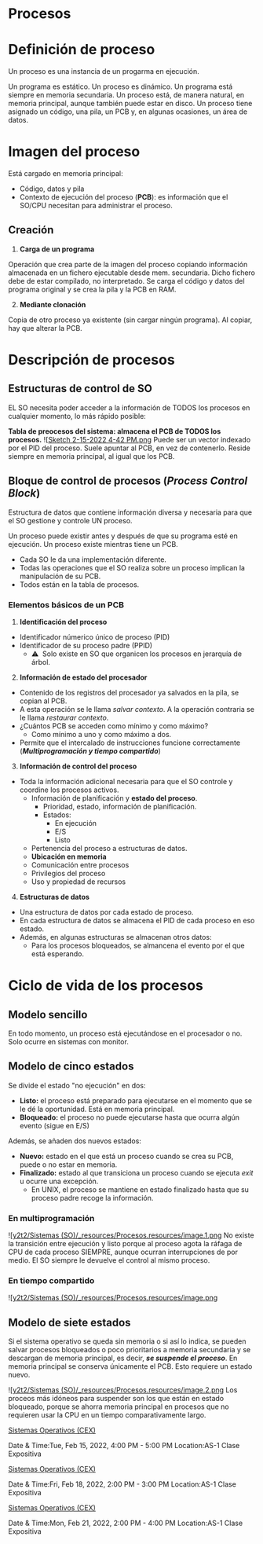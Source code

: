 

# Procesos
# Definición de proceso

Un proceso es una instancia de un progarma en ejecución.

Un programa es estático. Un proceso es dinámico.
Un programa está siempre en memoria secundaria. Un proceso está, de manera natural, en memoria principal, aunque también puede estar en disco.
Un proceso tiene asignado un código, una pila, un PCB y, en algunas ocasiones, un área de datos.


# Imagen del proceso

Está cargado en memoria principal:

* Código, datos y pila
* Contexto de ejecución del proceso (**PCB**): es información que el SO/CPU necesitan para administrar el proceso.



## Creación

1. **Carga de un programa**

Operación que crea parte de la imagen del proceso copiando información almacenada en un fichero ejecutable desde mem. secundaria. Dicho fichero debe de estar compilado, no interpretado. Se carga el código y datos del programa original y se crea la pila y la PCB en RAM.

2. **Mediante clonación**

Copia de otro proceso ya existente (sin cargar ningún programa). Al copiar, hay que alterar la PCB.


# Descripción de procesos

## Estructuras de control de SO

EL SO necesita poder acceder a la información de TODOS los procesos en cualquier momento, lo más rápido posible:

**Tabla de preocesos del sistema: almacena el PCB de TODOS los procesos.**
![[Sketch 2-15-2022 4-42 PM.png](../_resources/Procesos.resources/Sketch%202-15-2022%204-42%20PM.png)
Puede ser un vector indexado por el PID del proceso. Suele apuntar al PCB, en vez de contenerlo.
Reside siempre en memoria principal, al igual que los PCB.





## Bloque de control de procesos (**_P_**_rocess_ **_C_**_ontrol_ **_B_**_lock_)

Estructura de datos que contiene información diversa y necesaria para que el SO gestione y controle UN proceso.

Un proceso puede existir antes y después de que su programa esté en ejecución.
Un proceso existe mientras tiene un PCB.


* Cada SO le da una implementación diferente.
* Todas las operaciones que el SO realiza sobre un proceso implican la manipulación de su PCB.
* Todos están en la tabla de procesos.

###

### Elementos básicos de un PCB

1. **Identificación del proceso**
  * Identificador númerico único de proceso (PID)
  * Identificador de su proceso padre (PPID)
    * ⚠️  Solo existe en SO que organicen los procesos en jerarquía de árbol.
2. **Información de estado del procesador**
  * Contenido de los registros del procesador ya salvados en la pila, se copian al PCB.
  * A esta operación se le llama _salvar contexto_. A la operación contraria se le llama _restaurar contexto_.
  * ¿Cuántos PCB se acceden como mínimo y como máximo?
    * Como mínimo a uno y como máximo a dos.
  * Permite que el intercalado de instrucciones funcione correctamente (**_Multiprogramación y tiempo compartido_**)
3. **Información de control del proceso**
  * Toda la información adicional necesaria para que el SO controle y coordine los procesos activos.
    * Información de planificación y **estado del proceso**.
      * Prioridad, estado, información de planificación.
      * Estados:
        * En ejecución
        * E/S
        * Listo
    * Pertenencia del proceso a estructuras de datos.
    * **Ubicación en memoria**
    * Comunicación entre procesos
    * Privilegios del proceso
    * Uso y propiedad de recursos
4. **Estructuras de datos**
  * Una estructura de datos por cada estado de proceso.
  * En cada estructura de datos se almacena el PID de cada proceso en eso estado.
  * Además, en algunas estructuras se almacenan otros datos:
    * Para los procesos bloqueados, se almancena el evento por el que está esperando.



# Ciclo de vida de los procesos

## Modelo sencillo

En todo momento, un proceso está ejecutándose en el procesador o no.
Solo ocurre en sistemas con monitor.


## Modelo de cinco estados


Se divide el estado "no ejecución" en dos:

* **Listo:** el proceso está preparado para ejecutarse en el momento que se le dé la oportunidad. Está en memoria principal.
* **Bloqueado:** el proceso no puede ejecutarse hasta que ocurra algún evento (sigue en E/S)


Además, se añaden dos nuevos estados:

* **Nuevo:** estado en el que está un proceso cuando se crea su PCB, puede o no estar en memoria.
* **Finalizado:** estado al que transiciona un proceso cuando se ejecuta _exit_ u ocurre una excepción.
  * En UNIX, el proceso se mantiene en estado finalizado hasta que su proceso padre recoge la información.




### En multiprogramación

![[y2t2/Sistemas (SO)/_resources/Procesos.resources/image.1.png](../_resources/Procesos.resources/image.1.png)
No existe la transición entre ejecución y listo porque al proceso agota la ráfaga de CPU de cada proceso SIEMPRE, aunque ocurran interrupciones de por medio. El SO siempre le devuelve el control al mismo proceso.

### En tiempo compartido

![[y2t2/Sistemas (SO)/_resources/Procesos.resources/image.png](../_resources/Procesos.resources/image.png)


## Modelo de siete estados

Si el sistema operativo se queda sin memoria o si así lo indica, se pueden salvar procesos bloqueados o poco prioritarios a memoria secundaria y se descargan de memoria principal, es decir, **_se suspende el proceso_**. En memoria principal se conserva únicamente el PCB.
Esto requiere un estado nuevo.

![[y2t2/Sistemas (SO)/_resources/Procesos.resources/image.2.png](../_resources/Procesos.resources/image.2.png)
Los proceos más idóneos para suspender son los que están en estado bloqueado, porque se ahorra memoria principal en procesos que no requieren usar la CPU en un tiempo comparativamente largo.



[Sistemas Operativos (CEX)](https://www.google.com/calendar/event?eid=XzhkOWxjZ3JmZHByNmFzams2bGozOGNiNjZvcjM2Y2hpNnRpbTJvajNjY3M2NnBobGM4c21hbzlwNmdwamdlMzU2ZGhnIHVuZGVyc2NvcmViaXNAbQ)

Date & Time:Tue, Feb 15, 2022, 4:00 PM - 5:00 PM
Location:AS-1
Clase Expositiva

[Sistemas Operativos (CEX)](https://www.google.com/calendar/event?eid=XzhkOWxjZ3JmZHByNmFzamtjY29qYXBobTZwaDNhY3I0NjFoamNlOWtjbGo2YXA5ZzZ0aDMwYzFuYzRvamlvcGw2NWkwIHVuZGVyc2NvcmViaXNAbQ)

Date & Time:Fri, Feb 18, 2022, 2:00 PM - 3:00 PM
Location:AS-1
Clase Expositiva

[Sistemas Operativos (CEX)](https://www.google.com/calendar/event?eid=XzhkOWxjZ3JmZHByNmFzams3NWkzaWUxazZsaW0yY2oyNjFnamVjcG82a3A2YWQxbmM0czNlb2htNmhpajBkcGhjb3FnIHVuZGVyc2NvcmViaXNAbQ)

Date & Time:Mon, Feb 21, 2022, 2:00 PM - 4:00 PM
Location:AS-1
Clase Expositiva
